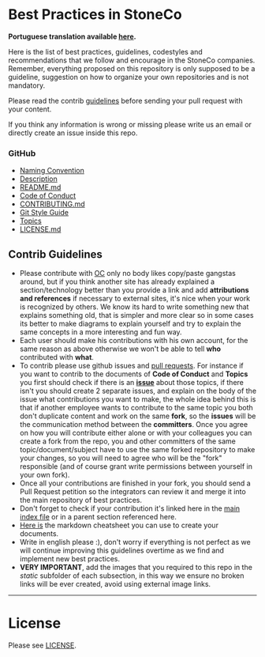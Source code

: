 # Best Practices in StoneCo
__Portuguese translation available [here](README_pt.md).__

Here is the list of best practices, guidelines, codestyles and recommendations that we follow and encourage in the StoneCo companies. Remember, everything proposed on this repository is only supposed to be a guideline, suggestion on how to organize your own repositories and is not mandatory. 

Please read the contrib [guidelines](#contrib-guidelines) before sending your pull request with your content.

If you think any information is wrong or missing please write us an email or directly create an issue inside this repo. 

### GitHub
* [Naming Convention](NamingConvention/README.md)
* [Description](description/README.md)
* [README.md](readme/README.md)
* [Code of Conduct](codeOfConduct/README.md)
* [CONTRIBUTING.md](contributing/README.md)
* [Git Style Guide](gitStyleGuide/README.md)
* [Topics](topics/README.md)
* [LICENSE.md](license/README.md)

## Contrib Guidelines
* Please contribute with [OC](http://m.memegen.com/hyndzm.jpg) only no body likes copy/paste gangstas around, but if you think another site has already explained a section/technology better than you provide a link and add __attributions and references__ if necessary to external sites, it's nice when your work is recognized by others. We know its hard to write something new that explains something old, that is simpler and more clear so in some cases its better to make diagrams to explain yourself and try to explain the same concepts in a more interesting and fun way.
* Each user should make his contributions with his own account, for the same reason as above otherwise we won't be able to tell __who__ contributed with __what__.
* To contrib please use github issues and [pull requests](https://help.github.com/articles/using-pull-requests/). For instance if you want to contrib to the documents of __Code of Conduct__ and __Topics__ you first should check if there is an [__issue__](https://github.com/stone-payments/stoneco-best-practices/issues) about those topics, if there isn't you should create 2 separate issues, and explain on the body of the issue what contributions you want to make, the whole idea behind this is that if another employee wants to contribute to the same topic you both don't duplicate content and work on the same __fork__, so the __issues__ will be the communication method between the __committers__. Once you agree on how you will contribute either alone or with your colleagues you can create a fork from the repo, you and other committers of the same topic/document/subject have to use the same forked repository to make your changes, so you will need to agree who will be the "fork" responsible (and of course grant write permissions between yourself in your own fork).
* Once all your contributions are finished in your fork, you should send a Pull Request petition so the integrators can review it and merge it into the main repository of best practices.
* Don't forget to check if your contribution it's linked here in the [main index file](README.md) or in a parent section referenced here.
* [Here is](https://github.com/adam-p/markdown-here/wiki/Markdown-Cheatsheet) the markdown cheatsheet you can use to create your documents.
* Write in english please :), don't worry if everything is not perfect as we will continue improving this guidelines overtime as we find and implement new best practices.
* __VERY IMPORTANT__, add the images that you required to this repo in the *static* subfolder of each subsection, in this way we ensure no broken links will be ever created, avoid using external image links.


---

# License

Please see [LICENSE](LICENSE).



